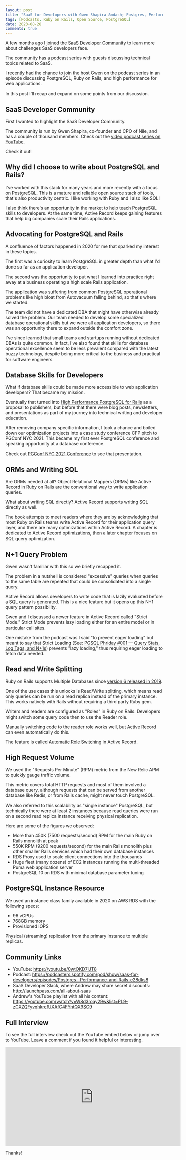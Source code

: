 ```yaml
---
layout: post
title: "SaaS for Developers with Gwen Shapira &mdash; Postgres, Performance and Rails with Andrew Atkinson 🎙️"
tags: [Podcasts, Ruby on Rails, Open Source, PostgreSQL]
date: 2023-08-28
comments: true
---
```


A few months ago I joined the [SaaS Developer Community](http://launchpass.com/all-about-saas) to learn more about challenges SaaS developers face.

The community has a podcast series with guests discussing technical topics related to SaaS.

I recently had the chance to join the host Gwen on the podcast series in an episode discussing PostgreSQL, Ruby on Rails, and high performance for web applications.

In this post I'll recap and expand on some points from our discussion.

## SaaS Developer Community
First I wanted to highlight the SaaS Developer Community.

The community is run by Gwen Shapira, co-founder and CPO of Nile, and has a couple of thousand members. Check out the [video podcast series on YouTube](https://www.youtube.com/@saas-dev).

Check it out!

## Why did I choose to write about PostgreSQL and Rails?
I've worked with this stack for many years and more recently with a focus on PostgreSQL. This is a mature and reliable open source stack of tools, that's also productivity centric. I like working with Ruby and I also like SQL!

I also think there's an opportunity in the market to help teach PostgreSQL skills to developers. At the same time, Active Record keeps gaining features that help big companies scale their Rails applications.

## Advocating for PostgreSQL and Rails
A confluence of factors happened in 2020 for me that sparked my interest in these topics.

The first was a curiosity to learn PostgreSQL in greater depth than what I'd done so far as an application developer.

The second was the opportunity to put what I learned into practice right away at a business operating a high scale Rails application.

The application was suffering from common PostgreSQL operational problems like high bloat from Autovacuum falling behind, so that's where we started.

The team did not have a dedicated DBA that might have otherwise already solved the problem. Our team needed to develop some specialized database operational skills but we were all application developers, so there was an opportunity there to expand outside the comfort zone.

I've since learned that small teams and startups running without dedicated DBAs is quite common. In fact, I've also found that skills for database operational excellence seem to be less prevalent compared with the latest buzzy technology, despite being more critical to the business and practical for software engineers.


## Database Skills for Developers
What if database skills could be made more accessible to web application developers? That became my mission.

Eventually that turned into [High Performance PostgreSQL for Rails](https://pgrailsbook.com) as a proposal to publishers, but before that there were blog posts, newsletters, and presentations as part of my journey into technical writing and developer education.

After removing company specific information, I took a chance and boiled down our optimization projects into a case study conference CFP pitch to PGConf NYC 2021. This became my first ever PostgreSQL conference and speaking opportunity at a database conference.

Check out [PGConf NYC 2021 Conference](/blog/2021/12/06/pgconf-nyc-2021) to see that presentation.

## ORMs and Writing SQL
Are ORMs needed at all? Object Relational Mappers (ORMs) like Active Record in Ruby on Rails are the conventional way to write application queries.

What about writing SQL directly? Active Record supports writing SQL directly as well.

The book attempts to meet readers where they are by acknowledging that most Ruby on Rails teams write Active Record for their application query layer, and there are many optimizations within Active Record. A chapter is dedicated to Active Record optimizations, then a later chapter focuses on SQL query optimization.

## N+1 Query Problem
Gwen wasn't familiar with this so we briefly recapped it.

The problem in a nutshell is considered "excessive" queries when queries to the same table are repeated that could be consolidated into a single query.

Active Record allows developers to write code that is lazily evaluated before a SQL query is generated. This is a nice feature but it opens up this N+1 query pattern possibility.

Gwen and I discussed a newer feature in Active Record called "Strict Mode." Strict Mode prevents lazy loading either for an entire model or in particular call sites.

One mistake from the podcast was I said "to prevent eager loading" but meant to say that Strict Loading (See: [PGSQL Phriday #001 — Query Stats, Log Tags, and N+1s](/blog/2022/10/07/pgsqlphriday-2-truths-lie)) prevents "lazy loading," thus requiring eager loading to fetch data needed.


## Read and Write Splitting
Ruby on Rails supports Multiple Databases since [version 6 released in 2019](https://guides.rubyonrails.org/6_0_release_notes.html).

One of the use cases this unlocks is Read/Write splitting, which means read only queries can be run on a read replica instead of the primary instance. This works natively with Rails without requiring a third party Ruby gem.

Writers and readers are configured as "Roles" in Ruby on Rails. Developers might switch some query code then to use the Reader role.

Manually switching code to the reader role works well, but Active Record can even automatically do this.

The feature is called [Automatic Role Switching](https://guides.rubyonrails.org/active_record_multiple_databases.html#activating-automatic-role-switching) in Active Record.


## High Request Volume
We used the "Requests Per Minute" (RPM) metric from the New Relic APM to quickly gauge traffic volume.

This metric covers total HTTP requests and most of them involved a database query, although requests that can be served from another database like Redis, or from Rails cache, might never touch PostgreSQL.

We also referred to this scalability as "single instance" PostgreSQL, but technically there were at least 2 instances because read queries were run on a second read replica instance receiving physical replication.

Here are some of the figures we observed:

* More than 450K (7500 requests/second) RPM for the main Ruby on Rails monolith at peak
* 550K RPM (9200 requests/second) for the main Rails monolith plus other smaller Rails services which had their own database instances
* RDS Proxy used to scale client connections into the thousands
* Huge fleet (many dozens) of EC2 instances running the multi-threaded Puma web application server
* PostgreSQL 10 on RDS with minimal database parameter tuning

## PostgreSQL Instance Resource
We used an instance class family available in 2020 on AWS RDS with the following specs:

* 96 vCPUs
* 768GB memory
* Provisioned IOPS

Physical (streaming) replication from the primary instance to multiple replicas.

## Community Links
- YouTube: <https://youtu.be/0wtOKD7iJT8>
- Podcast: <https://podcasters.spotify.com/pod/show/saas-for-developers/episodes/Postgres--Performance-and-Rails-e28dks8>
- SaaS Developer Slack, where Andrew may share secret discounts: <http://launchpass.com/all-about-saas>
- Andrew's YouTube playlist with all his content: <https://youtube.com/watch?v=W8d3roay29w&list=PL9-zCXZQFyvqhkrefUXAfC4FYntQX9SC9>


## Full Interview
To see the full interview check out the YouTube embed below or jump over to YouTube. Leave a comment if you found it helpful or interesting.

<iframe width="560" height="315" src="https://www.youtube.com/embed/0wtOKD7iJT8?si=TG2ubliJpaxRV24R" title="YouTube video player" frameborder="0" allow="accelerometer; autoplay; clipboard-write; encrypted-media; gyroscope; picture-in-picture; web-share" allowfullscreen></iframe>

Thanks!
